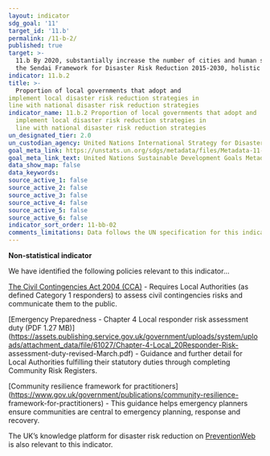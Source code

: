 ```yaml
---
layout: indicator
sdg_goal: '11'
target_id: '11.b'
permalink: /11-b-2/
published: true
target: >-
  11.b By 2020, substantially increase the number of cities and human settlements adopting and implementing integrated policies and plans towards inclusion, resource efficiency, mitigation and adaptation to climate change, resilience to disasters, and develop and implement, in line with
  the Sendai Framework for Disaster Risk Reduction 2015-2030, holistic disaster risk management at all levels
indicator: 11.b.2
title: >-
  Proportion of local governments that adopt and
implement local disaster risk reduction strategies in
line with national disaster risk reduction strategies
indicator_name: 11.b.2 Proportion of local governments that adopt and
  implement local disaster risk reduction strategies in
  line with national disaster risk reduction strategies
un_designated_tier: 2.0
un_custodian_agency: United Nations International Strategy for Disaster Reduction (UNISDR)
goal_meta_link: https://unstats.un.org/sdgs/metadata/files/Metadata-11-0B-02.pdf
goal_meta_link_text: United Nations Sustainable Development Goals Metadata (PDF 217 KB)
data_show_map: false
data_keywords:  
source_active_1: false
source_active_2: false
source_active_3: false
source_active_4: false
source_active_5: false
source_active_6: false
indicator_sort_order: 11-bb-02
comments_limitations: Data follows the UN specification for this indicator. This indicator has been identified in collaboration with topic experts.
---
```

**Non-statistical indicator**

We have identified the following policies relevant to this indicator…

[The Civil Contingencies Act 2004 (CCA)](https://www.legislation.gov.uk/ukpga/2004/36/pdfs/ukpga_20040036_en.pdf) - Requires Local Authorities (as defined Category 1 responders) to assess
civil contingencies risks and communicate them to the public.

[Emergency Preparedness - Chapter 4 Local responder risk assessment duty (PDF 1.27 MB)](https://assets.publishing.service.gov.uk/government/uploads/system/uploads/attachment_data/file/61027/Chapter-4-Local_20Responder-Risk-
assessment-duty-revised-March.pdf) - Guidance and further detail for Local Authorities fulfilling their statutory duties through completing Community Risk Registers.

[Community resilience framework for practitioners](https://www.gov.uk/government/publications/community-resilience-
framework-for-practitioners) - This guidance helps emergency planners ensure communities are central to emergency planning, response and recovery.

The UK’s knowledge platform for disaster risk reduction on [PreventionWeb]( https://www.preventionweb.net/english/countries/europe/gbr/) is
also relevant to this indicator.